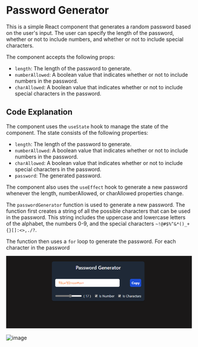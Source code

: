  # Password Generator

This is a simple React component that generates a random password based on the user's input. The user can specify the length of the password, whether or not to include numbers, and whether or not to include special characters.

  
 

The component accepts the following props:

* `length`: The length of the password to generate.
* `numberAllowed`: A boolean value that indicates whether or not to include numbers in the password.
* `charAllowed`: A boolean value that indicates whether or not to include special characters in the password.
 
## Code Explanation

The component uses the `useState` hook to manage the state of the component. The state consists of the following properties:

* `length`: The length of the password to generate.
* `numberAllowed`: A boolean value that indicates whether or not to include numbers in the password.
* `charAllowed`: A boolean value that indicates whether or not to include special characters in the password.
* `password`: The generated password.

The component also uses the `useEffect` hook to generate a new password whenever the length, numberAllowed, or charAllowed properties change.

The `passwordGenerator` function is used to generate a new password. The function first creates a string of all the possible characters that can be used in the password. This string includes the uppercase and lowercase letters of the alphabet, the numbers 0-9, and the special characters `~!@#$%^&*()_+{}[]:<>,./?`.

The function then uses a `for` loop to generate the password. For each character in the password

![Alt text](image.png)

![image](https://github.com/Shivraj10t/01React/assets/86354254/5906ced2-e858-44b9-a8b2-0f0ba7c0187c)


 
